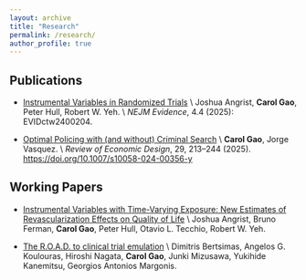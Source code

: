 ```yaml
---
layout: archive
title: "Research"
permalink: /research/
author_profile: true
---
```


Publications 
------
- [Instrumental Variables in Randomized Trials](https://evidence.nejm.org/doi/full/10.1056/EVIDctw2400204?casa_token=b_tfWVSPfPgAAAAA%3APdRKoyy8LTU_xAUQKsOKNT31dFRhA76xpt6iw25h_wCQq9j4ISrtWsoDDKyxFXeqiW5SWcYCL0At-dc) \\
    Joshua Angrist, **Carol Gao**, Peter Hull, Robert W. Yeh. \\
    *NEJM Evidence*, 4.4 (2025): EVIDctw2400204. 

- [Optimal Policing with (and without) Criminal Search](https://link.springer.com/article/10.1007/s10058-024-00356-y) \\
    **Carol Gao**, Jorge Vasquez. \\
    *Review of Economic Design*, 29, 213–244 (2025). https://doi.org/10.1007/s10058-024-00356-y

Working Papers 
------
- [Instrumental Variables with Time-Varying Exposure: New Estimates of Revascularization Effects on Quality of Life](https://arxiv.org/abs/2501.01623) \\
    Joshua Angrist, Bruno Ferman, **Carol Gao**, Peter Hull, Otavio L. Tecchio, Robert W. Yeh. 

- [The R.O.A.D. to clinical trial emulation](https://arxiv.org/abs/2412.03528) \\
    Dimitris Bertsimas, Angelos G. Koulouras, Hiroshi Nagata, **Carol Gao**, Junki Mizusawa, Yukihide Kanemitsu, Georgios Antonios Margonis.

